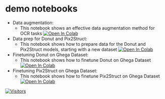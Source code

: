 # demo notebooks

* Data augmentation: 
  - This notebook shows an effective data augmentation method for OCR tasks [![Open In Colab](https://colab.research.google.com/assets/colab-badge.svg)](https://colab.research.google.com/github/Toon-nooT/notebooks/blob/main/OCR_data_augmentations.ipynb)
* Data prep for Donut and Pix2Struct: 
  - This notebook shows how to prepare data for the Donut and Pix2Struct models, starting with a new dataset [![Open In Colab](https://colab.research.google.com/assets/colab-badge.svg)](https://colab.research.google.com/github/Toon-nooT/notebooks/blob/main/Donut_vs_pix2struct_1_Ghega_data_prep.ipynb)
* Finetuning Donut on Ghega Dataset: 
  - This notebook shows how to finetune Donut on Ghega Dataset [![Open In Colab](https://colab.research.google.com/assets/colab-badge.svg)](https://colab.research.google.com/github/Toon-nooT/notebooks/blob/main/Donut_vs_pix2struct_2_Ghega_donut.ipynb)
* Finetuning Pix2Struct on Ghega Dataset: 
  - This notebook shows how to finetune Pix2Struct on Ghega Dataset [![Open In Colab](https://colab.research.google.com/assets/colab-badge.svg)](https://colab.research.google.com/github/Toon-nooT/notebooks/blob/main/Donut_vs_pix2struct_3_Ghega_Pix2Struct.ipynb)


















[![Visitors](https://api.visitorbadge.io/api/combined?path=https%3A%2F%2Fgithub.com%2FToon-nooT%2Fnotebooks&label=%23&countColor=%23263759)](https://visitorbadge.io/status?path=https%3A%2F%2Fgithub.com%2FToon-nooT%2Fnotebooks)


